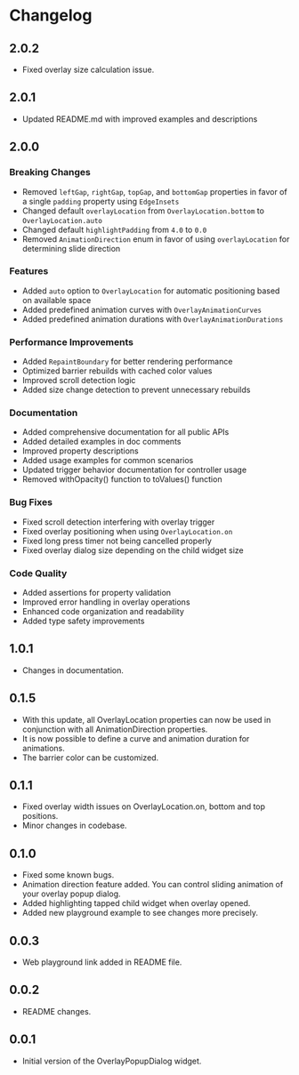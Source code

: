 # Changelog

## 2.0.2

- Fixed overlay size calculation issue.

## 2.0.1

- Updated README.md with improved examples and descriptions

## 2.0.0

### Breaking Changes

- Removed `leftGap`, `rightGap`, `topGap`, and `bottomGap` properties in favor of a single `padding` property using `EdgeInsets`
- Changed default `overlayLocation` from `OverlayLocation.bottom` to `OverlayLocation.auto`
- Changed default `highlightPadding` from `4.0` to `0.0`
- Removed `AnimationDirection` enum in favor of using `overlayLocation` for determining slide direction

### Features

- Added `auto` option to `OverlayLocation` for automatic positioning based on available space
- Added predefined animation curves with `OverlayAnimationCurves`
- Added predefined animation durations with `OverlayAnimationDurations`

### Performance Improvements

- Added `RepaintBoundary` for better rendering performance
- Optimized barrier rebuilds with cached color values
- Improved scroll detection logic
- Added size change detection to prevent unnecessary rebuilds

### Documentation

- Added comprehensive documentation for all public APIs
- Added detailed examples in doc comments
- Improved property descriptions
- Added usage examples for common scenarios
- Updated trigger behavior documentation for controller usage
- Removed withOpacity() function to toValues() function

### Bug Fixes

- Fixed scroll detection interfering with overlay trigger
- Fixed overlay positioning when using `OverlayLocation.on`
- Fixed long press timer not being cancelled properly
- Fixed overlay dialog size depending on the child widget size

### Code Quality

- Added assertions for property validation
- Improved error handling in overlay operations
- Enhanced code organization and readability
- Added type safety improvements

## 1.0.1

- Changes in documentation.

## 0.1.5

- With this update, all OverlayLocation properties can now be used in conjunction with all AnimationDirection properties.
- It is now possible to define a curve and animation duration for animations.
- The barrier color can be customized.

## 0.1.1

- Fixed overlay width issues on OverlayLocation.on, bottom and top positions.
- Minor changes in codebase.

## 0.1.0

- Fixed some known bugs.
- Animation direction feature added. You can control sliding animation of your overlay popup dialog.
- Added highlighting tapped child widget when overlay opened.
- Added new playground example to see changes more precisely.

## 0.0.3

- Web playground link added in README file.

## 0.0.2

- README changes.

## 0.0.1

- Initial version of the OverlayPopupDialog widget.
